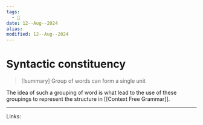```yaml
---
tags:
  - 🌱
date: 12--Aug--2024
alias: 
modified: 12--Aug--2024
---
```

# Syntactic constituency
> [!summary] Group of words can form a single unit

The idea of such a grouping of word is what lead to the use of these groupings to represent the structure in [[Context Free Grammar]].

---
Links:
